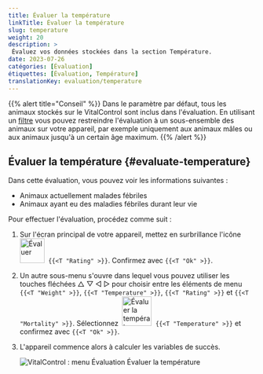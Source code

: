 ```yaml
---
title: Évaluer la température
linkTitle: Évaluer la température
slug: temperature
weight: 20
description: >
 Évaluez vos données stockées dans la section Température.
date: 2023-07-26
catégories: [Évaluation]
étiquettes: [Évaluation, Température]
translationKey: evaluation/temperature
---
```

{{% alert title="Conseil" %}}
Dans le paramètre par défaut, tous les animaux stockés sur le VitalControl sont inclus dans l'évaluation. En utilisant un [filtre](../../filter/) vous pouvez restreindre l'évaluation à un sous-ensemble des animaux sur votre appareil, par exemple uniquement aux animaux mâles ou aux animaux jusqu'à un certain âge maximum.
{{% /alert %}}

## Évaluer la température {#evaluate-temperature}

Dans cette évaluation, vous pouvez voir les informations suivantes :
- Animaux actuellement malades fébriles
- Animaux ayant eu des maladies fébriles durant leur vie

Pour effectuer l'évaluation, procédez comme suit :

1. Sur l'écran principal de votre appareil, mettez en surbrillance l'icône &nbsp;<img src="/icons/main/evaluation.svg" width="50" align="bottom" alt="Évaluer" />&nbsp; `{{<T "Rating" >}}`. Confirmez avec `{{<T "Ok" >}}`.

2. Un autre sous-menu s'ouvre dans lequel vous pouvez utiliser les touches fléchées △ ▽ ◁ ▷ pour choisir entre les éléments de menu `{{<T "Weight" >}}`, `{{<T "Temperature" >}}`, `{{<T "Rating" >}}` et `{{<T "Mortality" >}}`. Sélectionnez &nbsp;<img src="/icons/evaluation/temperature.svg" width="60" align="bottom" alt="Évaluer la température" />&nbsp; `{{<T "Temperature" >}}` et confirmez avec `{{<T "Ok" >}}`.

3. L'appareil commence alors à calculer les variables de succès.

   ![VitalControl : menu Évaluation Évaluer la température](../images/temperature.png "Évaluer la température")


